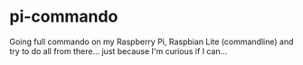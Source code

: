 # pi-commando
Going full commando on my Raspberry Pi, Raspbian Lite (commandline) and try to do all from there... just because I'm curious if I can...
